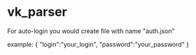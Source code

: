 # vk_parser


For auto-login you would create file with name "auth.json"

example:
{
    "login":"your_login",
    "password":"your_password"
}
